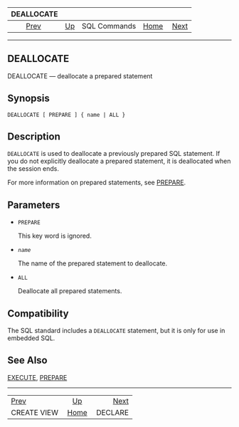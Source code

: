<!--?xml version="1.0" encoding="UTF-8" standalone="no"?-->

|                 DEALLOCATE                 |                                        |              |                                                       |                                     |
| :----------------------------------------: | :------------------------------------- | :----------: | ----------------------------------------------------: | ----------------------------------: |
| [Prev](sql-createview.html "CREATE VIEW")  | [Up](sql-commands.html "SQL Commands") | SQL Commands | [Home](index.html "PostgreSQL 17devel Documentation") |  [Next](sql-declare.html "DECLARE") |

***

## DEALLOCATE

DEALLOCATE — deallocate a prepared statement

## Synopsis

    DEALLOCATE [ PREPARE ] { name | ALL }

## Description

`DEALLOCATE` is used to deallocate a previously prepared SQL statement. If you do not explicitly deallocate a prepared statement, it is deallocated when the session ends.

For more information on prepared statements, see [PREPARE](sql-prepare.html "PREPARE").

## Parameters

* `PREPARE`

    This key word is ignored.

* *`name`*

    The name of the prepared statement to deallocate.

* `ALL`

    Deallocate all prepared statements.

## Compatibility

The SQL standard includes a `DEALLOCATE` statement, but it is only for use in embedded SQL.

## See Also

[EXECUTE](sql-execute.html "EXECUTE"), [PREPARE](sql-prepare.html "PREPARE")

***

|                                            |                                                       |                                     |
| :----------------------------------------- | :---------------------------------------------------: | ----------------------------------: |
| [Prev](sql-createview.html "CREATE VIEW")  |         [Up](sql-commands.html "SQL Commands")        |  [Next](sql-declare.html "DECLARE") |
| CREATE VIEW                                | [Home](index.html "PostgreSQL 17devel Documentation") |                             DECLARE |
